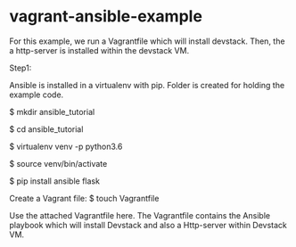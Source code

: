 # vagrant-ansible-example

For this example, we run a Vagrantfile which will install devstack.
Then, the a http-server is installed within the devstack VM. 

Step1:

Ansible is installed in a virtualenv with pip. Folder is created for holding the example code.

$ mkdir ansible_tutorial

$ cd ansible_tutorial

$ virtualenv venv -p python3.6

$ source venv/bin/activate

$ pip install ansible flask

Create a Vagrant file:
$ touch Vagrantfile

Use the attached Vagrantfile here. The Vagrantfile contains the Ansible playbook which will install Devstack and also a Http-server within Devstack VM. 


